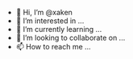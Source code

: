 - 👋 Hi, I’m @xaken
- 👀 I’m interested in ...
- 🌱 I’m currently learning ...
- 💞️ I’m looking to collaborate on ...
- 📫 How to reach me ...

<!---
xaken/xaken is a ✨ special ✨ repository because its `README.md` (this file) appears on your GitHub profile.
You can click the Preview link to take a look at your changes.
--->
